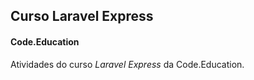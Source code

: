 ## Curso Laravel Express
#### Code.Education

Atividades do curso *Laravel Express* da Code.Education.